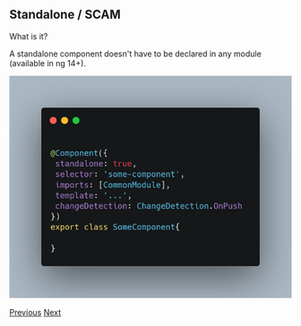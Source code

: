 ## Standalone / SCAM

What is it?

A standalone component doesn't have to be declared in any module (available in ng 14+).

![standalone components - example 1](../src/assets/sa1.png)

[Previous](./21.md) [Next](./23.md)